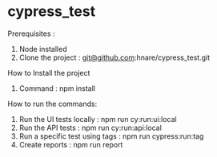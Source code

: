 # cypress_test

Prerequisites :
   1. Node installed
   2. Clone the project : git@github.com:hnare/cypress_test.git


How to Install the project
  1. Command : npm install

How to run the commands:
  1. Run the UI tests locally : npm run cy:run:ui:local
  2. Run the API tests : npm run cy:run:api:local
  3. Run a specific test using tags : npm run cypress:run:tag
  4. Create reports : npm run report
 
